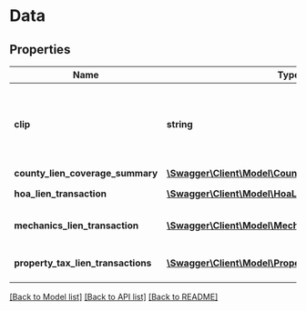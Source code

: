 # Data

## Properties
Name | Type | Description | Notes
------------ | ------------- | ------------- | -------------
**clip** | **string** | Corelogic unique identification number assigned to each property. | [optional] 
**county_lien_coverage_summary** | [**\Swagger\Client\Model\CountyLienCoverageSummary**](CountyLienCoverageSummary.md) |  | [optional] 
**hoa_lien_transaction** | [**\Swagger\Client\Model\HoaLienTransaction[]**](HoaLienTransaction.md) | HOA Lien Transaction | [optional] 
**mechanics_lien_transaction** | [**\Swagger\Client\Model\MechanicsLienTransaction[]**](MechanicsLienTransaction.md) | Mechanics Lien Transaction | [optional] 
**property_tax_lien_transactions** | [**\Swagger\Client\Model\PropertyTaxLienTransaction[]**](PropertyTaxLienTransaction.md) | Property Tax Lien Transaction. | [optional] 

[[Back to Model list]](../../README.md#documentation-for-models) [[Back to API list]](../../README.md#documentation-for-api-endpoints) [[Back to README]](../../README.md)


